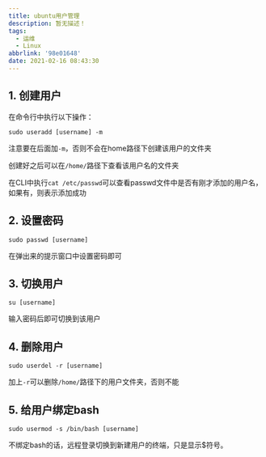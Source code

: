 ```yaml
---
title: ubuntu用户管理
description: 暂无描述！
tags:
  - 运维
  - Linux
abbrlink: '98e01648'
date: 2021-02-16 08:43:30
---
```




## 1. 创建用户

在命令行中执行以下操作：

`sudo useradd [username] -m`

注意要在后面加`-m`，否则不会在home路径下创建该用户的文件夹

创建好之后可以在`/home/`路径下查看该用户名的文件夹

在CLI中执行`cat /etc/passwd`可以查看passwd文件中是否有刚才添加的用户名，如果有，则表示添加成功

## 2. 设置密码

`sudo passwd [username]`

在弹出来的提示窗口中设置密码即可

## 3. 切换用户

`su [username]`

输入密码后即可切换到该用户

## 4. 删除用户

`sudo userdel -r [username]`

加上`-r`可以删除`/home/`路径下的用户文件夹，否则不能

## 5. 给用户绑定bash

`sudo usermod -s /bin/bash [username]`

不绑定bash的话，远程登录切换到新建用户的终端，只是显示$符号。

